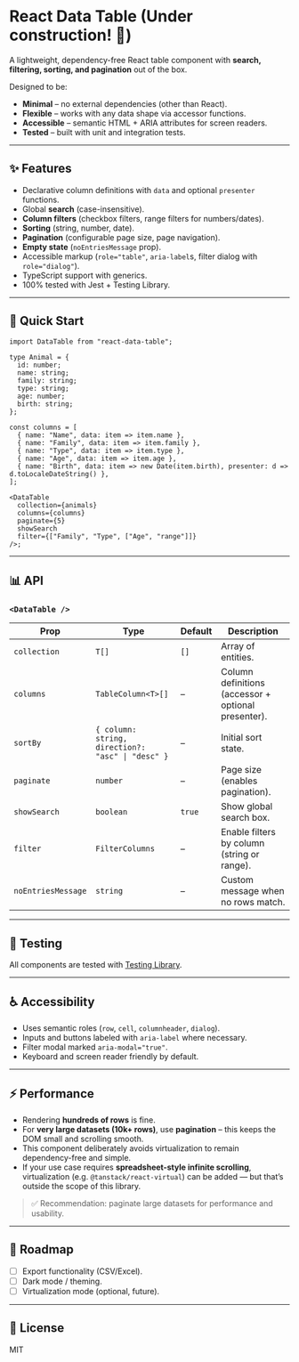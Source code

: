 # React Data Table (Under construction! 🚧)

A lightweight, dependency-free React table component with **search, filtering, sorting, and pagination** out of the box.

Designed to be:
- **Minimal** – no external dependencies (other than React).
- **Flexible** – works with any data shape via accessor functions.
- **Accessible** – semantic HTML + ARIA attributes for screen readers.
- **Tested** – built with unit and integration tests.

---

## ✨ Features
- Declarative column definitions with `data` and optional `presenter` functions.
- Global **search** (case-insensitive).
- **Column filters** (checkbox filters, range filters for numbers/dates).
- **Sorting** (string, number, date).
- **Pagination** (configurable page size, page navigation).
- **Empty state** (`noEntriesMessage` prop).
- Accessible markup (`role="table"`, `aria-label`s, filter dialog with `role="dialog"`).
- TypeScript support with generics.
- 100% tested with Jest + Testing Library.

---

## 🚀 Quick Start

```tsx
import DataTable from "react-data-table";

type Animal = {
  id: number;
  name: string;
  family: string;
  type: string;
  age: number;
  birth: string;
};

const columns = [
  { name: "Name", data: item => item.name },
  { name: "Family", data: item => item.family },
  { name: "Type", data: item => item.type },
  { name: "Age", data: item => item.age },
  { name: "Birth", data: item => new Date(item.birth), presenter: d => d.toLocaleDateString() },
];

<DataTable
  collection={animals}
  columns={columns}
  paginate={5}
  showSearch
  filter={["Family", "Type", ["Age", "range"]]}
/>;
```

---

## 📊 API

### `<DataTable />`

| Prop               | Type                                                           | Default | Description                                                                 |
|--------------------|----------------------------------------------------------------|---------|-----------------------------------------------------------------------------|
| `collection`       | `T[]`                                                          | `[]`    | Array of entities.                                                          |
| `columns`          | `TableColumn<T>[]`                                             | –       | Column definitions (accessor + optional presenter).                         |
| `sortBy`           | `{ column: string, direction?: "asc" \| "desc" }`              | –       | Initial sort state.                                                         |
| `paginate`         | `number`                                                       | –       | Page size (enables pagination).                                             |
| `showSearch`       | `boolean`                                                      | `true`  | Show global search box.                                                     |
| `filter`           | `FilterColumns`                                                | –       | Enable filters by column (string or range).                                 |
| `noEntriesMessage` | `string`                                                       | –       | Custom message when no rows match.                                          |

---

## 🧪 Testing

All components are tested with [Testing Library](https://testing-library.com/).

---

## ♿ Accessibility

- Uses semantic roles (`row`, `cell`, `columnheader`, `dialog`).
- Inputs and buttons labeled with `aria-label` where necessary.
- Filter modal marked `aria-modal="true"`.
- Keyboard and screen reader friendly by default.

---

## ⚡ Performance

- Rendering **hundreds of rows** is fine.
- For **very large datasets (10k+ rows)**, use **pagination** – this keeps the DOM small and scrolling smooth.
- This component deliberately avoids virtualization to remain dependency-free and simple.
- If your use case requires **spreadsheet-style infinite scrolling**, virtualization (e.g. `@tanstack/react-virtual`) can be added — but that’s outside the scope of this library.

> ✅ Recommendation: paginate large datasets for performance and usability.

---

## 🔮 Roadmap

- [ ] Export functionality (CSV/Excel).
- [ ] Dark mode / theming.
- [ ] Virtualization mode (optional, future).

---

## 📄 License

MIT  
